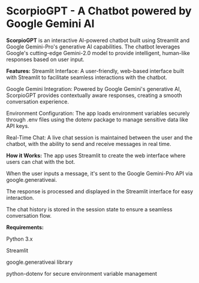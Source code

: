# ScorpioGPT - A Chatbot powered by Google Gemini AI
**ScorpioGPT** is an interactive AI-powered chatbot built using Streamlit and Google Gemini-Pro's generative AI capabilities. The chatbot leverages Google's cutting-edge Gemini-2.0 model to provide intelligent, human-like responses based on user input.

**Features:**
Streamlit Interface: A user-friendly, web-based interface built with Streamlit to facilitate seamless interactions with the chatbot.

Google Gemini Integration: Powered by Google Gemini's generative AI, ScorpioGPT provides contextually aware responses, creating a smooth conversation experience.

Environment Configuration: The app loads environment variables securely through .env files using the dotenv package to manage sensitive data like API keys.

Real-Time Chat: A live chat session is maintained between the user and the chatbot, with the ability to send and receive messages in real time.

**How it Works:**
The app uses Streamlit to create the web interface where users can chat with the bot.

When the user inputs a message, it's sent to the Google Gemini-Pro API via google.generativeai.

The response is processed and displayed in the Streamlit interface for easy interaction.

The chat history is stored in the session state to ensure a seamless conversation flow.

**Requirements:**

Python 3.x

Streamlit

google.generativeai library

python-dotenv for secure environment variable management
